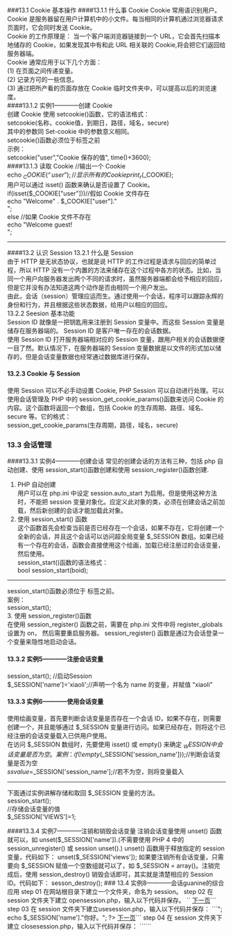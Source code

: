 ###13.1 Cookie 基本操作
####13.1.1 什么事 Cookie 
Cookie 常用语识别用户。 Cookie 是服务器留在用户计算机中的小文件。每当相同的计算机通过浏览器请求页面时，它会同时发送 Cookie。  
Cookie 的工作原理是： 当一个客户端浏览器链接到一个 URL，它会首先扫描本地储存的  Cookie，如果发现其中有和此 URL 相关联的  Cookie,将会把它们返回给服务器端。  
Cookie 通常应用于以下几个方面：  
(1) 在页面之间传递变量。  
(2) 记录方可的一些信息。  
(3) 通过把所产看的页面存放在 Cookie 临时文件夹中，可以提高以后的浏览速度。  
####13.1.2 实例1————创建 Cookie  
创建 Cookie 使用 setcookie()函数，它的语法格式：  
setcookie(名称，cookie值，到期日，路径，域名，secure)  
其中的参数同 Set-cookie 中的参数意义相同。  
setcookie()函数必须位于<HTML>标签之前  
示例：  
setcookie("user","Cookie 保存的值", time()+3600);  
####13.1.3 读取 Cookie
//输出一个 Cookie  
echo $_COOKIE(“user”);  
//显示所有的 Cookie  
print_r($_COOKIE);  
用户可以通过 isset() 函数来确认是否设置了  Cookie。  
if(isset($_COOKIE["user"]))//假如  Cookie 文件存在  
echo "Welcome" . $_COOKIE["user"]."<br/>";  
else //如果  Cookie 文件不存在  
echo "Welcome guest!<br/>";  
***
####13.2 认识  Session
13.2.1 什么是  Session  
由于 HTTP 是无状态协议，也就是说 HTTP 的工作过程是请求与回应的简单过程，所以  HTTP 没有一个内置的方法来储存在这个过程中各方的状态。比如，当同一个用户向服务器发出两个不同的请求时，虽然服务器端都会给予相应的回应，但是它并没有办法知道这两个动作是否由相同一个用户发出。  
由此，会话（session）管理应运而生。通过使用一个会话，程序可以跟踪永辉的身份和行为，并且根据这些状态数据，给用户以相应的回应。  
13.2.2  Seesion 基本功能  
Session ID 就像是一把钥匙用来注册到 Session 变量中。而这些  Session 变量是储存在服务器端的。 Session ID 是客户唯一存在的会话数据。  
使用  Session ID 打开服务器端相对应的  Session 变量，跟用户相关的会话数据便一目了然。默认情况下，在服务器端的 Session 变量数据是以文件的形式加以储存的，但是会话变量数据也经常通过数据库进行保存。  
####  13.2.3  Cookie 与    Session  
使用  Session 可以不必手动设置 Cookie, PHP Session 可以自动进行处理。可以使用会话管理及  PHP 中的 session_get_cookie_params()函数来访问 Cookie 的内容。这个函数将返回一个数组，包括  Cookie 的生存周期、路径、域名、secure 等。它的格式：  
session_get_cookie_params(生存周期，路径，域名，secure)  
###  13.3  会话管理
####13.3.1  实例4————创建会话
常见的创建会话的方法有三种，包括   php 自动创建、使用  session_start()函数创建和使用  session_register()函数创建.  
1. PHP 自动创建  
用户可以在  php.ini 中设定 session.auto_start 为启用。但是使用这种方法时，不能把 session 变量对象化。应定义此对象的类，必须在创建会话之前加载，然后新创建的会话才能加载此对象。  
2. 使用 session_start() 函数  
这个函数首先会检查当前是否已经存在一个会话，如果不存在，它将创建一个全新的会话，并且这个会话可以访问超全局变量  $_SESSION 数组。如果已经有一个存在的会话，函数会直接使用这个绘画，加载已经注册过的会话变量，然后使用。  
session_start()函数的语法格式：  
bool session_start(boid);  
***
session_start()函数必须位于  <HTML> 标签之前。  
案例：  
session_start();  
3. 使用 session_register()函数  
在使用  session_register() 函数之前，需要在  php.ini 文件中将 register_globals 设置为 on， 然后需要重启服务器。 session_register() 函数是通过为会话登录一个变量来隐性地启动会话。  
####  13.3.2  实例5————注册会话变量  
session_start(); //启动Session  
$_SESSION['name']='xiaoli';//声明一个名为  name 的变量，并赋值 “xiaoli”  
####  13.3.3  实例6————使用会话变量  
使用绘画变量，首先要判断会话变量是否存在一个会话 ID，如果不存在，则需要创建一个，并且能够通过 $_SESSION 变量进行访问。如果已经存在，则将这个已经注册的会话变量载入已供用户使用。  
在访问 $_SESSION 数组时，先要使用 isset() 或 empty() 来确定 $_WESSION 中会话变量是否为空。  
案例：  
if(!empty($_SESSION['session_name']));//判断会话变量是否为空  
$ssvalue=$_SESSION['session_name'];//若不为空，则将变量载入  
********
下面通过实例讲解存储和取回 $_SESSION 变量的方法。  
session_start();  
//存储会话变量的值  
$_SESSION['VIEWS']=1;  
<HTML>  
<BODY>  
<?PHP    
//读取会话变量的值  
echo "浏览量="。$_SESSION['views'];  
?>  
</BODY> 
</HTML>  
####13.3.4  实例7————注销和销毁会话变量
注销会话变量使用  unset() 函数就可以，如  unset($_SESSION['name']).(不需要使用 PHP 4 中的 session_unregister() 或 session unset().) unset() 函数用于释放指定的   session 变量，代码如下：  
unset($_SESSION['views']);  
如果要注销所有会话变量，只需要向 $_SESSION 赋值一个空数组就可以了，如 $_SESSION = array()。注销完成后，使用  session_destroy() 销毁会话即可，其实就是清楚相应的  Session ID。代码如下：  
sesson_destroy();  
###  13.4  实例8————会话guanine的综合应用  
step 01  在网站根目录下建立一个文件夹，命名为 session。  
step 02  在 session 文件夹下建立  opensession.php，输入以下代码并保存。  
``<?php  
session_start();  
$_SESSION['name']="王小明";  
echo "会话变量为：".$_SESSION['name'];  
?>  
<a href='usesession.php'>下一页</a>```  
step 03  在 session 文件夹下建立usesession.php，输入以下代码并保存：  
```<?php  
session_start();  
echo "会话变量为："。$_SESSION['NAME']."<br/>";
echo $_SESSION['name']."你好。";  
?>  
<a href='closesession.php'>下一页</a>```  
step 04  在 session 文件夹下建立 closesession.php，输入以下代码并保存：  
```<?php  
session_start();  
unset($_SESSION['name']);  
if(isset($_SESSION['name'])){  
echo "会话变量为：".$_SESSION['name'];  
}else{  
echo "会话变量已注销。";  
}  
session_destroy();  
?>```
